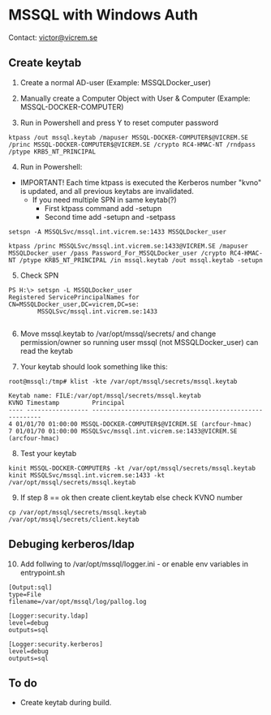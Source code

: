 # MSSQL with Windows Auth

Contact: victor@vicrem.se


## Create keytab

1) Create a normal AD-user (Example: MSSQLDocker_user)

2) Manually create a Computer Object with User & Computer (Example: MSSQL-DOCKER-COMPUTER)

3) Run in Powershell and press Y to reset computer password

```
ktpass /out mssql.keytab /mapuser MSSQL-DOCKER-COMPUTER$@VICREM.SE /princ MSSQL-DOCKER-COMPUTER$@VICREM.SE /crypto RC4-HMAC-NT /rndpass /ptype KRB5_NT_PRINCIPAL

```

4) Run in Powershell:

* IMPORTANT! Each time ktpass is executed the Kerberos number "kvno" is updated, and all previous keytabs are invalidated. 
    * If you need multiple SPN in same keytab(?)
        + First ktpass command add -setupn
        + Second time add -setupn and -setpass

```
setspn -A MSSQLSvc/mssql.int.vicrem.se:1433 MSSQLDocker_user

ktpass /princ MSSQLSvc/mssql.int.vicrem.se:1433@VICREM.SE /mapuser MSSQLDocker_user /pass Password_For_MSSQLDocker_user /crypto RC4-HMAC-NT /ptype KRB5_NT_PRINCIPAL /in mssql.keytab /out mssql.keytab -setupn

```


5) Check SPN

```
PS H:\> setspn -L MSSQLDocker_user
Registered ServicePrincipalNames for CN=MSSQLDocker_user,DC=vicrem,DC=se:
        MSSQLSvc/mssql.int.vicrem.se:1433
        
``` 


6) Move mssql.keytab to /var/opt/mssql/secrets/ and change permission/owner so running user mssql (not MSSQLDocker_user) can read the keytab


7) Your keytab should look something like this:

```
root@mssql:/tmp# klist -kte /var/opt/mssql/secrets/mssql.keytab

Keytab name: FILE:/var/opt/mssql/secrets/mssql.keytab
KVNO Timestamp         Principal
---- ----------------- --------------------------------------------------------
4 01/01/70 01:00:00 MSSQL-DOCKER-COMPUTER$@VICREM.SE (arcfour-hmac)
7 01/01/70 01:00:00 MSSQLSvc/mssql.int.vicrem.se:1433@VICREM.SE (arcfour-hmac)

```


8) Test your keytab

```
kinit MSSQL-DOCKER-COMPUTER$ -kt /var/opt/mssql/secrets/mssql.keytab
kinit MSSQLSvc/mssql.int.vicrem.se:1433 -kt /var/opt/mssql/secrets/mssql.keytab

```

9) If step 8 == ok then create client.keytab else check KVNO number

```
cp /var/opt/mssql/secrets/mssql.keytab /var/opt/mssql/secrets/client.keytab

```


## Debuging kerberos/ldap

10) Add follwing to /var/opt/mssql/logger.ini - or enable env variables in entrypoint.sh

```
[Output:sql]
type=File
filename=/var/opt/mssql/log/pallog.log

[Logger:security.ldap]
level=debug
outputs=sql

[Logger:security.kerberos]
level=debug
outputs=sql

```

## To do

* Create keytab during build.
